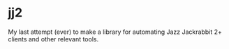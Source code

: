 # jj2
My last attempt (ever) to make a library for automating Jazz Jackrabbit 2+ clients and other relevant tools.
